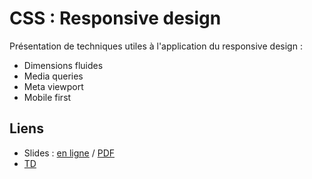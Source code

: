# CSS : Responsive design

Présentation de techniques utiles à l'application du responsive design :

* Dimensions fluides
* Media queries
* Meta viewport
* Mobile first

## Liens

* Slides : [en ligne](https://slides.com/drazik/cdin-css-responsive-design) / [PDF](css-responsive-design.pdf)
* [TD](TD)
